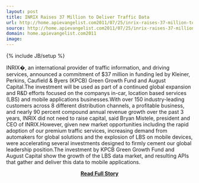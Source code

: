 ```yaml
---
layout: post
title: INRIX Raises 37 Million to Deliver Traffic Data
url: http://home.apievangelist.com2011/07/25/inrix-raises-37-million-to-deliver-traffic-data/
source: http://home.apievangelist.com2011/07/25/inrix-raises-37-million-to-deliver-traffic-data/
domain: home.apievangelist.com2011
image: 
---
```

{% include JB/setup %}<p>INRIX�, an international provider of traffic information, and driving services, announced a commitment of $37 million in funding led by Kleiner, Perkins, Caufield &amp; Byers (KPCB) Green Growth Fund and August Capital.The investment will be used as part of a continued global expansion and R&amp;D efforts focused on the companys in-car, location based services (LBS) and mobile applications businesses.With over 150 industry-leading customers across 8 different distribution channels, a profitable business, and nearly 90 percent compound annual revenue growth over the past 3 years, INRIX did not need to raise capital, said Bryan Mistele, president and CEO of INRIX.However, given new market opportunities including the rapid adoption of our premium traffic services, increasing demand from automakers for global solutions and the explosion of LBS on mobile devices, were accelerating several investments designed to firmly cement our global leadership position.The investment by KPCB Green Growth Fund and August Capital show the growth of the LBS data market, and resulting APIs that gather and deliver this data to mobile applications.</p>
<center><p><a href="http://home.apievangelist.com2011/07/25/inrix-raises-37-million-to-deliver-traffic-data/" style='padding:25px; font-sze:18px; font-weight: bold;'>Read Full Story</a></p></center>
